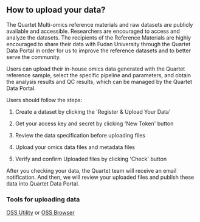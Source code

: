 ## How to upload your data?

The Quartet Multi-omics reference materials and raw datasets are publicly available and accessible. Researchers are encouraged to access and analyze the datasets. The recipients of the Reference Materials are highly encouraged to share their data with Fudan University through the Quartet Data Portal in order for us to improve the reference datasets and to better serve the community.

Users can upload their in-house omics data generated with the Quartet reference sample, select the specific pipeline and parameters, and obtain the analysis results and QC results, which can be managed by the Quartet Data Portal.

Users should follow the steps:
1) Create a dataset by clicking the 'Register & Upload Your Data'

2) Get your access key and secret by clicking 'New Token' button

3) Review the data specification before uploading files

4) Upload your omics data files and metadata files

5) Verify and confirm Uploaded files by clicking 'Check' button

After you checking your data, the Quartet team will receive an email notification. And then, we will review your uploaded files and publish these data into Quartet Data Portal.

### Tools for uploading data

<a href="https://docs.chinese-quartet.org/tools/ossutil/" target="_blank">OSS Utility</a> or <a href="https://docs.chinese-quartet.org/tools/ossbrowser/"  target="_blank">OSS Browser</a>